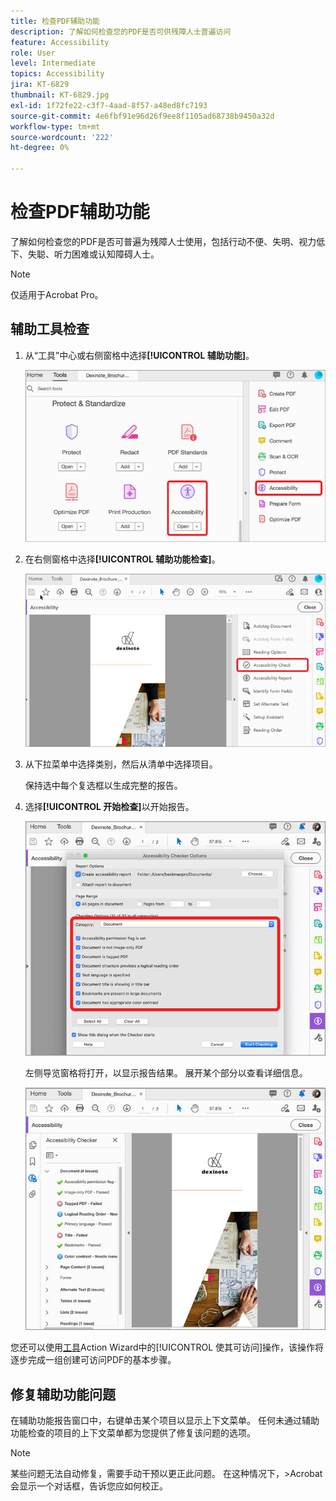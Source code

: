 ```yaml
---
title: 检查PDF辅助功能
description: 了解如何检查您的PDF是否可供残障人士普遍访问
feature: Accessibility
role: User
level: Intermediate
topics: Accessibility
jira: KT-6829
thumbnail: KT-6829.jpg
exl-id: 1f72fe22-c3f7-4aad-8f57-a48ed8fc7193
source-git-commit: 4e6fbf91e96d26f9ee8f1105ad68738b9450a32d
workflow-type: tm+mt
source-wordcount: '222'
ht-degree: 0%

---
```


# 检查PDF辅助功能

了解如何检查您的PDF是否可普遍为残障人士使用，包括行动不便、失明、视力低下、失聪、听力困难或认知障碍人士。

>[!NOTE]
>
>仅适用于Acrobat Pro。

## 辅助工具检查

1. 从“工具”中心或右侧窗格中选择&#x200B;**[!UICONTROL 辅助功能]**。

   ![辅助功能步骤1](../assets/Accessibility_1.png)

1. 在右侧窗格中选择&#x200B;**[!UICONTROL 辅助功能检查]**。

   ![辅助功能步骤2](../assets/Accessibility_2.png)

1. 从下拉菜单中选择类别，然后从清单中选择项目。

   保持选中每个复选框以生成完整的报告。

1. 选择&#x200B;**[!UICONTROL 开始检查]**&#x200B;以开始报告。

   ![辅助功能步骤3](../assets/Accessibility_3.png)

   左侧导览窗格将打开，以显示报告结果。 展开某个部分以查看详细信息。

   ![辅助功能步骤4](../assets/Accessibility_4.png)

您还可以使用[工具](https://experienceleague.adobe.com/docs/document-cloud-learn/acrobat-learning/advanced-tasks/action.html?lang=zh-Hans)Action Wizard中的[!UICONTROL 使其可访问]操作，该操作将逐步完成一组创建可访问PDF的基本步骤。

## 修复辅助功能问题

在辅助功能报告窗口中，右键单击某个项目以显示上下文菜单。 任何未通过辅助功能检查的项目的上下文菜单都为您提供了修复该问题的选项。

>[!NOTE]
>
>某些问题无法自动修复，需要手动干预以更正此问题。 在这种情况下，>Acrobat会显示一个对话框，告诉您应如何校正。